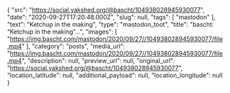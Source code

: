 {
  "src": "https://social.yakshed.org/@bascht/104938028945930077",
  "date": "2020-09-27T17:20:48.000Z",
  "slug": null,
  "tags": [
    "mastodon"
  ],
  "text": "Ketchup in the making",
  "type": "mastodon_toot",
  "title": "bascht: “Ketchup in the making”…",
  "images": [
    "https://img.bascht.com/mastodon/2020/09/27//104938028945930077/file.mp4"
  ],
  "category": "posts",
  "media_url": "https://img.bascht.com/mastodon/2020/09/27//104938028945930077/file.mp4",
  "description": null,
  "preview_url": null,
  "original_url": "https://social.yakshed.org/@bascht/104938028945930077",
  "location_latitude": null,
  "additional_payload": null,
  "location_longitude": null
}